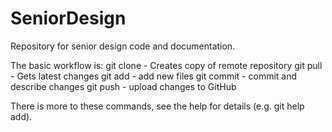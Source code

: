 SeniorDesign
============

Repository for senior design code and documentation.

The basic workflow is:
	git clone	- Creates copy of remote repository
	git pull	- Gets latest changes
	git add		- add new files
	git commit	- commit and describe changes
	git push	- upload changes to GitHub

There is more to these commands, see the help for details (e.g. git help add).
